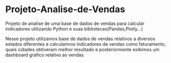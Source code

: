 # Projeto-Analise-de-Vendas
Projeto de analise de uma base de dados de vendas para calcular indicadores utilizando Python e suas bibliotecas(Pandas,Plotly...)

Nesse projeto utilizamos base de dados de vendas relativos a diversos estados diferentes e calculamros indicadores de vendas como faturamento,
quais cidades obtiveram melhor resultado e posteriormente exibimos um dashboard grafico relativo as vendas
